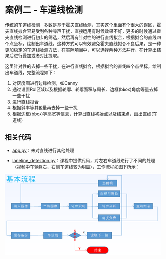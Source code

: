 <!--
 * @Author       : Bingqiang Zhou
 * @Date         : 2021-09-09 16:05:00
 * @LastEditors  : Bingqiang Zhou
 * @LastEditTime : 2021-09-09 16:41:35
 * @Description  : 案例二 - 车道线检测
-->

# 案例二 - 车道线检测

传统的车道线检测，多数是基于霍夫直线检测，其实这个里面有个很大的误区，霍夫直线拟合容易受到各种噪声干扰，直接运用有时候效果不好，更多的时候通过霍夫直线检测进行初步的筛选，然后再有针对性的进行直线拟合，根据拟合的直线四个点坐标，绘制出车道线，这种方式可以有效避免霍夫直线拟合不良后果，是一种更加稳定的车道线检测方法，在实际项目中，可以选择两种方法并行，在计算出结果后进行叠加或者对比提取。

这里针对性的去掉一些干扰，在进行直线拟合，根据拟合的直线四个点坐标，绘制出车道线，完整流程如下：

1. 对灰度图进行边缘检测，如Canny
2. 通过设置RoI区域以及根据轮廓、轮廓面积与周长、边框(bbox)角度等量去掉一些干扰
3. 进行直线拟合
4. 根据斜率等其他量再去掉一些干扰
5. 根据边框(bbox)等高宽等信息，计算出直线初始点以及结束点，画出直线(车道线)

## 相关代码

- [app.py](./app.py)：未对直线进行其他处理

- [laneline_detection.py](./laneline_detection.py)：课程中提供代码，对左右车道线进行了不同的处理（视频中车辆靠右，右侧车道线较为明显），工作流程如图下所示：

![图一：laneline_detection.py车道线检测基本流程](./images/workflow.png)
